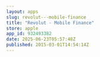 ```yaml
---
layout: apps
slug: revolut---mobile-finance
title: "Revolut - Mobile Finance"
store: apple
app_id: 932493382
date: 2025-06-23T05:57:48Z
published: 2015-03-01T14:54:14Z
---
```

